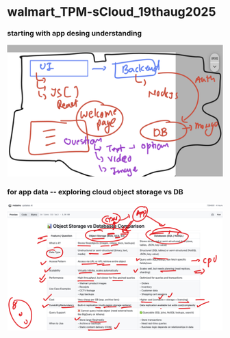 # walmart_TPM-sCloud_19thaug2025

### starting with app desing understanding 

<img src="app1.png">

### for app data -- exploring  cloud object storage vs  DB 

<img src="app2.png">